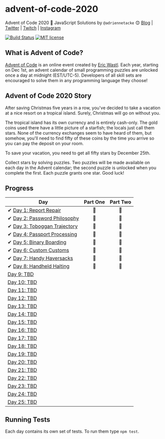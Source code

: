 # advent-of-code-2020
Advent of Code 2020 🎄 JavaScript Solutions by 
`@adriennetacke` 😊
[Blog](https://blog.adrienne.io/)
|
[Twitter](https://twitter.com/adriennetacke)
|
[Twitch](https://twitch.tv/yo__adrienne)
|
[Instagram](https://www.instagram.com/adriennetacke)

[![Build Status](https://github.com/adriennetacke/advent-of-code-2020/workflows/build/badge.svg)](https://github.com/adriennetacke/advent-of-code-2020/actions)
[![MIT license](https://img.shields.io/badge/License-MIT-blue.svg)](https://opensource.org/licenses/MIT)


## What is Advent of Code?
[Advent of Code](http://adventofcode.com) is an online event created by [Eric Wastl](https://twitter.com/ericwastl). Each year, starting on Dec 1st, an advent calendar of small programming puzzles are unlocked once a day at midnight (EST/UTC-5). Developers of all skill sets are encouraged to solve them in any programming language they choose!

## Advent of Code 2020 Story
After saving Christmas five years in a row, you've decided to take a vacation at a nice resort on a tropical island. Surely, Christmas will go on without you.

The tropical island has its own currency and is entirely cash-only. The gold coins used there have a little picture of a starfish; the locals just call them stars. None of the currency exchanges seem to have heard of them, but somehow, you'll need to find fifty of these coins by the time you arrive so you can pay the deposit on your room.

To save your vacation, you need to get all fifty stars by December 25th.

Collect stars by solving puzzles. Two puzzles will be made available on each day in the Advent calendar; the second puzzle is unlocked when you complete the first. Each puzzle grants one star. Good luck!

## Progress

| Day  | Part One | Part Two | 
|---|:---:|:---:|
| ✔ [Day 1: Report Repair](https://github.com/adriennetacke/advent-of-code-2020/tree/main/day-1)| 🌟 | 🌟 |
| ✔ [Day 2: Password Philosophy](https://github.com/adriennetacke/advent-of-code-2020/tree/main/day-2)| 🌟 | 🌟 |
| ✔ [Day 3: Toboggan Trajectory](https://github.com/adriennetacke/advent-of-code-2020/tree/main/day-3)| 🌟 | 🌟 |
| ✔ [Day 4: Passport Processing](https://github.com/adriennetacke/advent-of-code-2020/tree/main/day-4)| 🌟 | 🌟 |
| ✔ [Day 5: Binary Boarding](https://github.com/adriennetacke/advent-of-code-2020/tree/main/day-5)| 🌟 | 🌟 |
| ✔ [Day 6: Custom Customs](https://github.com/adriennetacke/advent-of-code-2020/tree/main/day-6)| 🌟 | 🌟 |
| ✔ [Day 7: Handy Haversacks](https://github.com/adriennetacke/advent-of-code-2020/tree/main/day-7)| 🌟 | 🌟 |
| ✔ [Day 8: Handheld Halting](https://github.com/adriennetacke/advent-of-code-2020/tree/main/day-7)| 🌟 | 🌟 |
| [Day 9: TBD]()| | |
| [Day 10: TBD]()| | |
| [Day 11: TBD]()| | |
| [Day 12: TBD]()| | |
| [Day 13: TBD]()| | |
| [Day 14: TBD]()| | |
| [Day 15: TBD]()| | |
| [Day 16: TBD]()| | |
| [Day 17: TBD]()| | |
| [Day 18: TBD]()| | |
| [Day 19: TBD]()| | |
| [Day 20: TBD]()| | |
| [Day 21: TBD]()| | |
| [Day 22: TBD]()| | |
| [Day 23: TBD]()| | |
| [Day 24: TBD]()| | |
| [Day 25: TBD]()| | |

## Running Tests

Each day contains its own set of tests. To run them type `npm test`.

